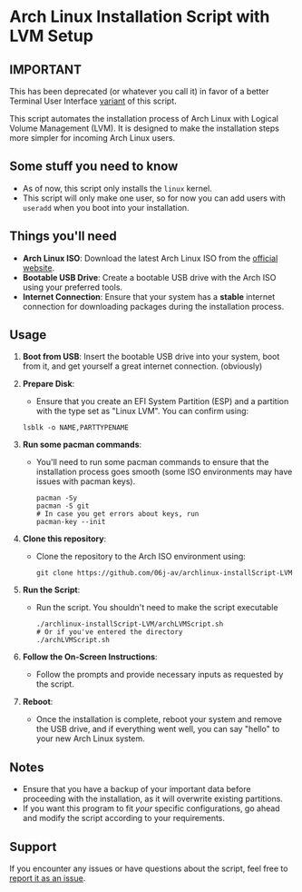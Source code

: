 # Arch Linux Installation Script with LVM Setup

## IMPORTANT
This has been deprecated (or whatever you call it) in favor of a better Terminal User Interface [variant](https://github.com/06j-av/ArchLinux-lvm_tui) of this script.

This script automates the installation process of Arch Linux with Logical Volume Management (LVM). It is designed to make the installation steps more simpler for incoming Arch Linux users.

## Some stuff you need to know
- As of now, this script only installs the `linux` kernel.
- This script will only make one user, so for now you can add users with `useradd` when you boot into your installation.

## Things you'll need

- **Arch Linux ISO**: Download the latest Arch Linux ISO from the [official website](https://archlinux.org/download/).
- **Bootable USB Drive**: Create a bootable USB drive with the Arch ISO using your preferred tools.
- **Internet Connection**: Ensure that your system has a **stable** internet connection for downloading packages during the installation process.

## Usage

1. **Boot from USB**: Insert the bootable USB drive into your system, boot from it, and get yourself a great internet connection. (obviously)

2. **Prepare Disk**:
   - Ensure that you create an EFI System Partition (ESP) and a partition with the type set as "Linux LVM". You can confirm using:
    ```
    lsblk -o NAME,PARTTYPENAME
    ```


3. **Run some pacman commands**:
   - You'll need to run some pacman commands to ensure that the installation process goes smooth (some ISO environments may have issues with pacman keys).
     ```
     pacman -Sy
     pacman -S git
     # In case you get errors about keys, run
     pacman-key --init
     ```
    
4. **Clone this repository**:
   - Clone the repository to the Arch ISO environment using:
     ```
     git clone https://github.com/06j-av/archlinux-installScript-LVM
     ```

5. **Run the Script**:
   - Run the script. You shouldn't need to make the script executable
     ```
     ./archlinux-installScript-LVM/archLVMScript.sh
     # Or if you've entered the directory
     ./archLVMScript.sh
     ```

6. **Follow the On-Screen Instructions**:
   - Follow the prompts and provide necessary inputs as requested by the script.

7. **Reboot**:
   - Once the installation is complete, reboot your system and remove the USB drive, and if everything went well, you can say "hello" to your new Arch Linux system.

## Notes

- Ensure that you have a backup of your important data before proceeding with the installation, as it will overwrite existing partitions.
- If you want this program to fit *your* specific configurations, go ahead and modify the script according to your requirements.

## Support

If you encounter any issues or have questions about the script, feel free to [report it as an issue](https://github.com/06j-av/archlinux-installScript-LVM/issues).
